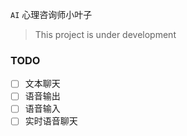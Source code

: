 `AI` 心理咨询师小叶子

> This project is under development

### TODO
- [ ] 文本聊天
- [ ] 语音输出
- [ ] 语音输入
- [ ] 实时语音聊天